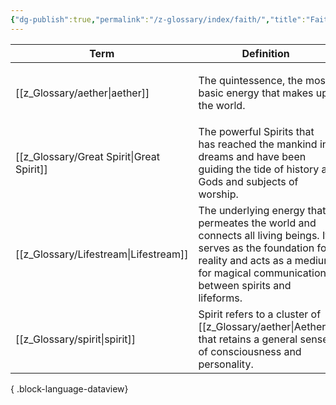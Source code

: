 ```yaml
---
{"dg-publish":true,"permalink":"/z-glossary/index/faith/","title":"Faith","contentClasses":"h-line hr-no-icon","tags":["GlossaryIndex/Topic"],"dgShowInlineTitle":true,"noteIcon":""}
---
```



| Term                                         | Definition                                                                                                                                                                                           | Topic                                                                                                                                                 | Related                                                                                                                                           |
| -------------------------------------------- | ---------------------------------------------------------------------------------------------------------------------------------------------------------------------------------------------------- | ----------------------------------------------------------------------------------------------------------------------------------------------------- | ------------------------------------------------------------------------------------------------------------------------------------------------- |
| [[z_Glossary/aether\|aether]]             | The quintessence, the most basic energy that makes up the world.                                                                                                                                     | <ul><li>[[z_Glossary/Index/Faith.md\\|Faith]]</li><li>[[z_Glossary/Index/Magic.md\\|Magic]]</li></ul>                                                 | <ul><li>[[z_Glossary/element.md\\|element]]</li><li>[[z_Glossary/Lifestream.md\\|Lifestream]]</li><li>[[z_Glossary/spirit.md\\|spirit]]</li></ul> |
| [[z_Glossary/Great Spirit\|Great Spirit]] | The powerful Spirits that has reached the mankind in dreams and have been guiding the tide of history as Gods and subjects of worship.                                                               | <ul><li>[[z_Glossary/Index/Faith.md\\|Faith]]</li></ul>                                                                                               | <ul><li>[[z_Glossary/Athtar.md\\|Athtar]]</li></ul>                                                                                               |
| [[z_Glossary/Lifestream\|Lifestream]]     | The underlying energy that permeates the world and connects all living beings. It serves as the foundation for reality and acts as a medium for magical communication between spirits and lifeforms. | <ul><li>[[z_Glossary/Index/Faith.md\\|Faith]]</li><li>[[z_Glossary/Index/Magic.md\\|Magic]]</li></ul>                                                 | <ul><li>[[z_Glossary/abomination.md\\|abomination]]</li><li>[[z_Glossary/aether.md\\|aether]]</li><li>[[z_Glossary/Athtar.md\\|Athtar]]</li></ul> |
| [[z_Glossary/spirit\|spirit]]             | Spirit refers to a cluster of [[z_Glossary/aether\|Aether]] that retains a general sense of consciousness and personality.                                                                                              | <ul><li>[[z_Glossary/Index/Faith.md\\|Faith]]</li><li>[[z_Glossary/Index/Magic.md\\|Magic]]</li><li>[[z_Glossary/Index/Occult.md\\|Occult]]</li></ul> | <ul><li>[[z_Glossary/aether.md\\|aether]]</li></ul>                                                                                               |

{ .block-language-dataview}
